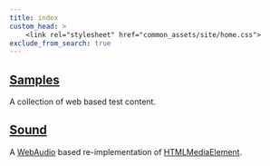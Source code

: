 ```yaml
---
title: index
custom_head: >
    <link rel="stylesheet" href="common_assets/site/home.css">
exclude_from_search: true
---
```

## [Samples](/samples)

A collection of web based test content.

## [Sound](/Sound)

A [WebAudio](https://webaudio.github.io/web-audio-api/) based re-implementation of [HTMLMediaElement](https://developer.mozilla.org/en-US/docs/Web/API/HTMLMediaElement).


